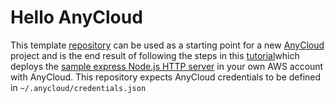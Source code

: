 # Hello AnyCloud

This template [repository](https://docs.github.com/en/github/creating-cloning-and-archiving-repositories/creating-a-repository-from-a-template) can be used as a starting point for a new [AnyCloud](https://github.com/alantech.anycloud) project and is the end result of following the steps in this [tutorial](https://docs.anycloudapp.com/tutorial)which deploys the [sample express Node.js HTTP server](https://expressjs.com/en/starter/hello-world.html) in your own AWS account with AnyCloud. This repository expects AnyCloud credentials to be defined in `~/.anycloud/credentials.json`